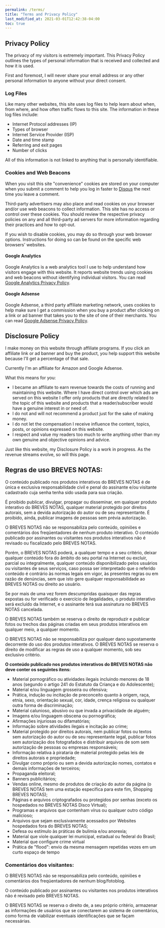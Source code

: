 ```yaml
---
permalink: /terms/
title: "Terms and Privacy Policy"
last_modified_at: 2021-03-01T12:42:38-04:00
toc: true
---
```


## Privacy Policy

The privacy of my visitors is extremely important. This Privacy Policy outlines the types of personal information that is received and collected and how it is used.

First and foremost, I will never share your email address or any other personal information to anyone without your direct consent.

### Log Files

Like many other websites, this site uses log files to help learn about when, from where, and how often traffic flows to this site. The information in these log files include:

* Internet Protocol addresses (IP)
* Types of browser
* Internet Service Provider (ISP)
* Date and time stamp
* Referring and exit pages
* Number of clicks

All of this information is not linked to anything that is personally identifiable.

### Cookies and Web Beacons

When you visit this site "convenience" cookies are stored on your computer when you submit a comment to help you log in faster to [Disqus](http://disqus.com) the next time you leave a comment.

Third-party advertisers may also place and read cookies on your browser and/or use web beacons to collect information. This site has no access or control over these cookies. You should review the respective privacy policies on any and all third-party ad servers for more information regarding their practices and how to opt-out.

If you wish to disable cookies, you may do so through your web browser options. Instructions for doing so can be found on the specific web browsers' websites.

#### Google Analytics

Google Analytics is a web analytics tool I use to help understand how visitors engage with this website. It reports website trends using cookies and web beacons without identifying individual visitors. You can read [Google Analytics Privacy Policy](http://www.google.com/analytics/learn/privacy.html).

#### Google Adsense

Google Adsense, a third party affiliate marketing network, uses cookies to help make sure I get a commission when you buy a product after clicking on a link or ad banner that takes you to the site of one of their merchants. You can read [Google Adsense Privacy Policy](http://support.google.com/adsense/bin/answer.py?hl=en&answer=48182).

## Disclosure Policy

I make money on this website through affiliate programs. If you click an affiliate link or ad banner and buy the product, you help support this website because I'll get a percentage of that sale.

Currently I'm an affiliate for Amazon and Google Adsense.

What this means for you:

* I became an affiliate to earn revenue towards the costs of running and maintaining this website. Where I have direct control over which ads are served on this website I offer only products that are directly related to the topic of this website and products that a reader/subscriber would have a genuine interest in or need of.
* I do not and will not recommend a product just for the sake of making money.
* I do not let the compensation I receive influence the content, topics, posts, or opinions expressed on this website.
* I respect and value my readers too much to write anything other than my own genuine and objective opinions and advice.

Just like this website, my Disclosure Policy is a work in progress. As the revenue streams evolve, so will this page.

## Regras de uso BREVES NOTAS:

 O conteúdo publicado nos produtos  interativos do BREVES NOTAS é de única e exclusiva responsabilidade civil e penal do assinante e/ou visitante cadastrado cuja senha tenha sido usada para sua criação. 

 É proibido publicar, divulgar, propagar ou  disseminar, em qualquer produto interativo do BREVES NOTAS, qualquer material  protegido por direitos autorais, sem a devida autorização do autor ou de seu representante. É proibido, ainda, publicar imagens de pessoas sem  prévia autorização. 

 O BREVES NOTAS não se responsabiliza pelo conteúdo,  opiniões e comentários dos freqüentadores de nenhum produto interativo. O conteúdo publicado por assinantes ou visitantes nos produtos  interativos não é revisado ou fiscalizado pelo BREVES NOTAS. 

 Porém, o  BREVES NOTAS poderá, a qualquer tempo e a seu critério, deixar qualquer conteúdo  fora do âmbito do seu portal na Internet ou excluir, parcial ou  integralmente, qualquer conteúdo disponibilizado pelos usuários ou  visitantes de seus serviços, caso possa ser interpretado que o referido  conteúdo é contrário às normas legais em vigor, às presentes regras ou  em razão de denúncias, sem que isto gere qualquer responsabilidade ao  BREVES NOTAS ou direito ao usuário. 

 Se por mais de uma vez forem  descumpridas quaisquer das regras expostas ou for verificado o exercício de ilegalidades, o produto interativo será excluído da Internet, e o  assinante terá sua assinatura no BREVES NOTAS cancelada. 

 O BREVES NOTAS também se reserva o direito de reproduzir e publicar fotos ou trechos das páginas criadas em seus produtos interativos em qualquer meio, a qualquer  momento. 

 O BREVES NOTAS não se responsabiliza por qualquer dano  supostamente decorrente do uso dos produtos interativos. O BREVES NOTAS se  reserva o direito de modificar as regras de uso a qualquer momento, sob  seu exclusivo critério. 

 **O conteúdo publicado nos produtos interativos do BREVES NOTAS não deve conter os seguintes itens:** 

- Material pornográfico ou atividades ilegais incluindo menores de 18 anos  (segundo o artigo 241 do Estatuto da Criança e do Adolescente);
- Material e/ou linguagem grosseira ou ofensiva;
- Prática, indução ou incitação de preconceito quanto à origem, raça, etnia, sexo, orientação sexual, cor, idade, crença religiosa ou qualquer outra forma de discriminação;
- Material calunioso, abusivo ou que invada a privacidade de alguém;
- Imagens e/ou linguagem obscena ou pornográfica;
- Afirmações injuriosas ou difamatórias;
- Informação sobre atividades ilegais e incitação ao crime;
- Material protegido por direitos autorais, nem publicar fotos ou textos sem  autorização do autor ou de seu representante legal, publicar fotos sem  autorização dos fotografados e distribuir arquivos de som sem  autorização de pessoas ou empresas responsáveis;
- Informação relativa à pirataria de material protegido pelas leis de direitos autorais e propriedade;
- Divulgar como próprio ou sem a devida autorização nomes, contatos e demais informações de terceiros;
- Propaganda eleitoral;
- Banners publicitários;
- Vendas online, mesmo de produtos de criação do autor da página (o BREVES NOTAS tem uma estação específica para este fim, Shopping BREVES NOTAS);
- Páginas e arquivos criptografados ou protegidos por senhas (exceto os hospedados no BREVES NOTAS Disco Virtual);
- Programas e arquivos que contenham vírus ou qualquer outro código malicioso;
- Arquivos que sejam exclusivamente acessados por Websites hospedados fora do BREVES NOTAS;
- Defesa ou estímulo às práticas de bulimia e/ou anorexia;
- Material que viole qualquer lei municipal, estadual ou federal do Brasil;
- Material que configure crime virtual
- Prática de "flood": envio da mesma mensagem repetidas vezes em um curto espaço de tempo

###  Comentários dos visitantes: 

 O BREVES NOTAS não se responsabiliza pelo conteúdo, opiniões e comentários dos freqüentadores de nenhum blog/fotoblog. 
 
 O conteúdo publicado por assinantes ou visitantes nos produtos interativos não é revisado pelo BREVES NOTAS. 

 O BREVES NOTAS se reserva o direito de, a seu próprio critério, armazenar as  informações de usuários que se conectarem ao sistema de comentários,  como forma de viabilizar eventuais identificações que se façam  necessárias. 